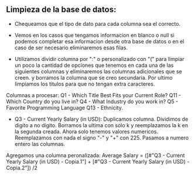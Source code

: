 ## Limpieza de la base de datos:

- Chequeamos que el tipo de dato para cada columna sea el correcto.
- Vemos en los casos que tengamos informacion en blanco o null si podemos completar esa informacion desde otra
base de datos o en el caso de ser necesario eliminaremos esas filas.

- Utilizamos dividir columna por ":" o personalizado con "(" para limpiar un poco la cantidad de opciones que
tenemos en cada una de las siguientes columnas y eliminaremos las columnas adicionales que se creen.
y borramos la columna que se creo secundaria.
Por ultimo limpiamos los titulos para que no tengan extra caracteres.

Columnas a procesar:
	Q1 - Which Title Best Fits your Current Role?
	Q11 - Which Country do you live in?
	Q4 - What Industry do you work in?
	Q5 - Favorite Programming Language
	Q13 - Ethnicity.

- Q3 - Current Yearly Salary (in USD): 
	Duplicamos columna.
	Dividimos de digito a no digito.
	Borramos la ultima con solo k y reemplazamos la k en la segunda creada. Ahora solo tenemos valores numericos.
	Reemplazamos con nada el signo "-" y "+" con 225.
	Pasamos a numero entero las columnas.

Agregamos una columna peronalizada: Average Salary =
([#"Q3 - Current Yearly Salary (in USD) - Copia.1"] + [#"Q3 - Current Yearly Salary (in USD) - Copia.2"]) /2
